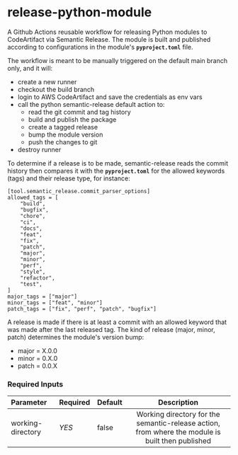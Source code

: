 # release-python-module
A Github Actions reusable workflow for releasing Python modules to CodeArtifact via Semantic Release. The module is built and published according to configurations in the module's **`pyproject.toml`** file.

The workflow is meant to be manually triggered on the default main branch only, and it will:
* create a new runner
* checkout the build branch
* login to AWS CodeArtifact and save the credentials as env vars
* call the python semantic-release default action to:
  * read the git commit and tag history
  * build and publish the package
  * create a tagged release
  * bump the module version
  * push the changes to git
* destroy runner

To determine if a release is to be made, semantic-release reads the commit history then compares it with the **`pyproject.toml`** for the allowed keywords (tags) and their release type, for instance:
```
[tool.semantic_release.commit_parser_options]
allowed_tags = [
    "build",
    "bugfix",
    "chore",
    "ci",
    "docs",
    "feat",
    "fix",
    "patch",
    "major",
    "minor",
    "perf",
    "style",
    "refactor",
    "test",
]
major_tags = ["major"]
minor_tags = ["feat", "minor"]
patch_tags = ["fix", "perf", "patch", "bugfix"]
```
A release is made if there is at least a commit with an allowed keyword that was made after the last released tag. The kind of release (major, minor, patch) determines the module's version bump:
* major = X.0.0
* minor = 0.X.0
* patch = 0.0.X

### Required Inputs

| Parameter           | Required | Default      |                                                                   Description                                                                   |
|:--------------------|----------|:-------------|:-----------------------------------------------------------------------------------------------------------------------------------------------:|
| working-directory   | *YES*    | false        | Working directory for the semantic-release action, from where the module is built then published                                                |  
